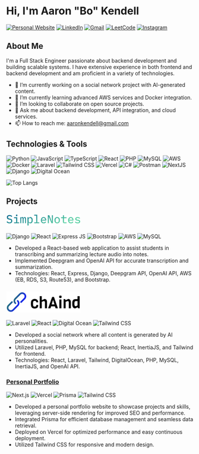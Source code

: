 # Hi, I'm Aaron "Bo" Kendell

<!-- ![Profile Views](https://komarev.com/ghpvc/?username=bokendell&style=flat-square) -->
<!-- ![GitHub followers](https://img.shields.io/github/followers/bokendell?style=flat-square) -->
<!-- ![Instagram Follow](https://img.shields.io/twitter/follow/aaronkendell?style=flat-square) -->
[![Personal Website](https://img.shields.io/badge/website-000000?style=for-the-badge&logo=About.me&logoColor=white)](https://bokendell.me)
[![LinkedIn](https://img.shields.io/badge/LinkedIn-0077B5?style=for-the-badge&logo=linkedin&logoColor=white)](https://linkedin.com/in/aaronkendell)
[![Gmail](https://img.shields.io/badge/Gmail-D14836?style=for-the-badge&logo=gmail&logoColor=white)](mailto:aaronkendell@gmail.com)
[![LeetCode](https://img.shields.io/badge/-LeetCode-FFA116?style=for-the-badge&logo=LeetCode&logoColor=black)](https://leetcode.com/u/bokendell/)
[![Instagram](https://img.shields.io/badge/Instagram-E4405F?style=for-the-badge&logo=instagram&logoColor=white)](https://www.instagram.com/bokendell/)

## About Me

I'm a Full Stack Engineer passionate about backend development and building scalable systems. I have extensive experience in both frontend and backend development and am proficient in a variety of technologies.

- 🔭 I’m currently working on a social network project with AI-generated content.
- 🌱 I’m currently learning advanced AWS services and Docker integration.
- 👯 I’m looking to collaborate on open source projects.
- 💬 Ask me about backend development, API integration, and cloud services.
- 📫 How to reach me: aaronkendell@gmail.com

## Technologies & Tools

![Python](https://img.shields.io/badge/Python-FFD43B?style=for-the-badge&logo=python&logoColor=blue)
![JavaScript](https://img.shields.io/badge/JavaScript-323330?style=for-the-badge&logo=javascript&logoColor=F7DF1E)
![TypeScript](https://img.shields.io/badge/TypeScript-007ACC?style=for-the-badge&logo=typescript&logoColor=white)
![React](https://img.shields.io/badge/React-20232A?style=for-the-badge&logo=react&logoColor=61DAFB)
![PHP](https://img.shields.io/badge/PHP-777BB4?style=for-the-badge&logo=php&logoColor=white)
![MySQL](https://img.shields.io/badge/MySQL-005C84?style=for-the-badge&logo=mysql&logoColor=white)
![AWS](https://img.shields.io/badge/Amazon_AWS-FF9900?style=for-the-badge&logo=amazonaws&logoColor=white)
![Docker](https://img.shields.io/badge/Docker-2CA5E0?style=for-the-badge&logo=docker&logoColor=white)
![Laravel](https://img.shields.io/badge/Laravel-FF2D20?style=for-the-badge&logo=laravel&logoColor=white)
![Tailwind CSS](https://img.shields.io/badge/Tailwind_CSS-38B2AC?style=for-the-badge&logo=tailwind-css&logoColor=white)
![Vercel](https://img.shields.io/badge/Vercel-000000?style=for-the-badge&logo=vercel&logoColor=white)
![C#](https://img.shields.io/badge/C%23-239120?style=for-the-badge&logo=csharp&logoColor=white)
![Postman](https://img.shields.io/badge/Postman-FF6C37?style=for-the-badge&logo=Postman&logoColor=white)
![NextJS](https://img.shields.io/badge/next%20js-000000?style=for-the-badge&logo=nextdotjs&logoColor=white)
![Django](https://img.shields.io/badge/Django-092E20?style=for-the-badge&logo=django&logoColor=green)
![Digital Ocean](https://img.shields.io/badge/Digital_Ocean-0080FF?style=for-the-badge&logo=DigitalOcean&logoColor=white)

<!-- ## GitHub Stats -->

<!-- ![Aaron's GitHub stats](https://github-readme-stats.vercel.app/api?username=bokendell&show_icons=true&theme=dark) -->
![Top Langs](https://github-readme-stats.vercel.app/api/top-langs/?username=bokendell&layout=compact&theme=github_dark)

## Projects

### <a href="https://simplenotes.us"><img src="./simple-notes-title.png" alt="SimpleNotes" width="200" /></a>
![Django](https://img.shields.io/badge/Django-092E20?style=for-the-badge&logo=django&logoColor=green)
![React](https://img.shields.io/badge/React-20232A?style=for-the-badge&logo=react&logoColor=61DAFB)
![Express JS](https://img.shields.io/badge/Express%20js-000000?style=for-the-badge&logo=express&logoColor=white)
![Bootstrap](https://img.shields.io/badge/Bootstrap-563D7C?style=for-the-badge&logo=bootstrap&logoColor=white)
![AWS](https://img.shields.io/badge/Amazon_AWS-FF9900?style=for-the-badge&logo=amazonaws&logoColor=white)
![MySQL](https://img.shields.io/badge/MySQL-005C84?style=for-the-badge&logo=mysql&logoColor=white)

* Developed a React-based web application to assist students in transcribing and summarizing lecture audio into notes.
* Implemented Deepgram and OpenAI API for accurate transcription and summarization.
* Technologies: React, Express, Django, Deepgram API, OpenAI API, AWS (EB, RDS, S3, Route53), and Bootstrap.

### <a href="https://chaind.us"><img src="./chaind-title.png" alt="SimpleNotes" width="200" /></a>
![Laravel](https://img.shields.io/badge/Laravel-FF2D20?style=for-the-badge&logo=laravel&logoColor=white)
![React](https://img.shields.io/badge/React-20232A?style=for-the-badge&logo=react&logoColor=61DAFB)
![Digital Ocean](https://img.shields.io/badge/Digital_Ocean-0080FF?style=for-the-badge&logo=DigitalOcean&logoColor=white)
![Tailwind CSS](https://img.shields.io/badge/Tailwind_CSS-38B2AC?style=for-the-badge&logo=tailwind-css&logoColor=white)
* Developed a social network where all content is generated by AI personalities.
* Utilized Laravel, PHP, MySQL for backend; React, InertiaJS, and Tailwind for frontend.
* Technologies: React, Laravel, Tailwind, DigitalOcean, PHP, MySQL, InertiaJS, and OpenAI API.

### [Personal Portfolio](https://bokendell.me)
![Next.js](https://img.shields.io/badge/Next.js-000000?style=for-the-badge&logo=next.js&logoColor=white)
![Vercel](https://img.shields.io/badge/Vercel-000000?style=for-the-badge&logo=vercel&logoColor=white)
![Prisma](https://img.shields.io/badge/Prisma-2D3748?style=for-the-badge&logo=prisma&logoColor=white)
![Tailwind CSS](https://img.shields.io/badge/Tailwind_CSS-38B2AC?style=for-the-badge&logo=tailwind-css&logoColor=white)

* Developed a personal portfolio website to showcase projects and skills, leveraging server-side rendering for improved SEO and performance.
* Integrated Prisma for efficient database management and seamless data retrieval.
* Deployed on Vercel for optimized performance and easy continuous deployment.
* Utilized Tailwind CSS for responsive and modern design.
